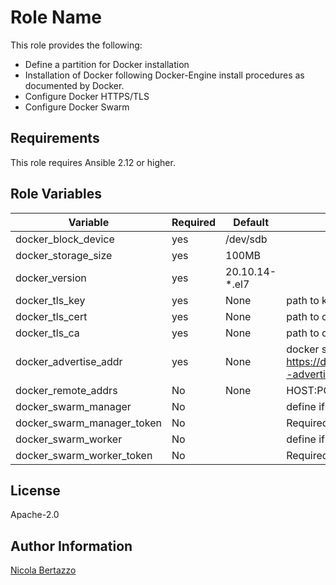 Role Name
=========

This role provides the following:

- Define a partition for Docker installation
- Installation of Docker following Docker-Engine install procedures as documented by Docker.
- Configure Docker HTTPS/TLS
- Configure Docker Swarm

Requirements
------------

This role requires Ansible 2.12 or higher.

Role Variables
--------------

| Variable                   | Required | Default        | Comments                                                     |
| -------------------------- | -------- | -------------- | ------------------------------------------------------------ |
| docker_block_device        | yes      | /dev/sdb       |                                                              |
| docker_storage_size        | yes      | 100MB          |                                                              |
| docker_version             | yes      | 20.10.14-*.el7 |                                                              |
| docker_tls_key             | yes      | None           | path to key.pem file. The file must be named as key.pem      |
| docker_tls_cert            | yes      | None           | path to cert.pem file. The file must be named as cert.pem    |
| docker_tls_ca              | yes      | None           | path to ca.pem file. The file must be named as ca.pem        |
| docker_advertise_addr      | yes      | None           | docker swarm advertise addres. https://docs.docker.com/engine/reference/commandline/swarm_init/#--advertise-addr |
| docker_remote_addrs        | No       | None           | HOST:PORT  to docker swarm                                   |
| docker_swarm_manager       | No       |                | define if the node is a manager                              |
| docker_swarm_manager_token | No       |                | Required token to join a node as manager                     |
| docker_swarm_worker        | No       |                | define if the node is a worker                               |
| docker_swarm_worker_token  | No       |                | Required token to join a node as worker                      |



License
-------

Apache-2.0

Author Information
------------------

[Nicola Bertazzo](https://github.com/nicolabertazzo)

